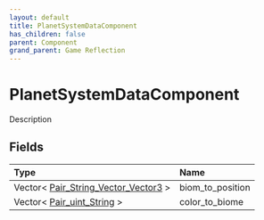 ```yaml
---
layout: default
title: PlanetSystemDataComponent
has_children: false
parent: Component
grand_parent: Game Reflection
---
```

# PlanetSystemDataComponent
Description 

## Fields

| Type | Name |
|:----------|:--------------|
| Vector< [Pair_String_Vector_Vector3](/riftbreaker-wiki/docs/game-reflection/classes/pair__string__vector__vector3/) > | biom_to_position |
| Vector< [Pair_uint_String](/riftbreaker-wiki/docs/game-reflection/classes/pair_uint__string/) > | color_to_biome |

